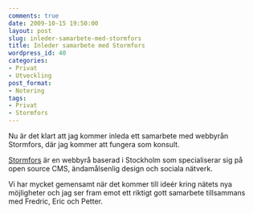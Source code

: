 ```yaml
---
comments: true
date: 2009-10-15 19:50:00
layout: post
slug: inleder-samarbete-med-stormfors
title: Inleder samarbete med Stormfors
wordpress_id: 40
categories:
- Privat
- Utveckling
post_format:
- Notering
tags:
- Privat
- Stormfors
---
```




Nu är det klart att jag kommer inleda ett samarbete med webbyrån Stormfors, där jag kommer att fungera som konsult.

[Stormfors](http://www.stormfors.se/) är en webbyrå baserad i Stockholm som specialiserar sig på open source CMS, ändamålsenlig design och sociala nätverk.

Vi har mycket gemensamt när det kommer till ideér kring nätets nya möjligheter och jag ser fram emot ett riktigt gott samarbete tillsammans med Fredric, Eric och Petter.
